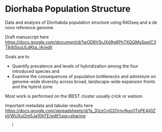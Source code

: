 # Diorhaba Population Structure
Data and analysis of Diorhabda population structure using RADseq and a de novo reference genome.

Draft manuscript here
https://docs.google.com/document/d/1wOD6VSrJXd9g6Ph7XQQMsSpeIC3T84tSsuULdKta_jA/edit

Goals are to
* Quantify prevalence and levels of hybridization among the four introduced species and
* Examine the consequences of population bottlenecks and admixture on genome-wide diversity across broad, landscape-wide expansion fronts and the hybrid zone.

Most work is performed on the IBEST cluster usually crick or watson.

Important metadata and tabular results here
https://docs.google.com/spreadsheets/d/1s_31zzCnG2Orny9uoOTxPE4iI0ZpVWUXuOm5Ja10hTE/edit?usp=sharing

       |
